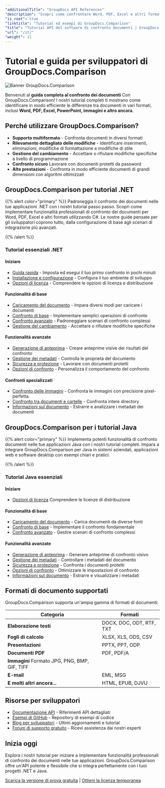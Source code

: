 ```yaml
---
"additionalTitle": "GroupDocs API References"
"description": "Scopri come confrontare Word, PDF, Excel e altri formati di documento con l'API GroupDocs.Comparison. Tutorial passo passo per sviluppatori .NET e Java con esempi di codice."
"is_root": true
"linktitle": "Tutorial ed esempi di GroupDocs.Comparison"
"title": "Tutorial API del software di confronto documenti | GroupDocs.Comparison"
"url": "/it/"
"weight": 11
---
```


# Tutorial e guida per sviluppatori di GroupDocs.Comparison

![Banner GroupDocs.Comparison](./groupdocs-comparison-net.svg)

Benvenuti al **guida completa al confronto dei documenti** Con GroupDocs.Comparison! I nostri tutorial completi ti mostrano come identificare in modo efficiente le differenze tra documenti in vari formati, inclusi **Word, PDF, Excel, PowerPoint, immagini e altro ancora**.

## Perché utilizzare GroupDocs.Comparison?

- **Supporto multiformato** - Confronta documenti in diversi formati
- **Rilevamento dettagliato delle modifiche** - Identificare inserimenti, eliminazioni, modifiche di formattazione e modifiche di stile
- **Gestione del cambiamento** - Accettare o rifiutare modifiche specifiche a livello di programmazione
- **Confronto sicuro** Lavorare con documenti protetti da password
- **Alte prestazioni** - Confronta in modo efficiente documenti di grandi dimensioni con algoritmi ottimizzati

## GroupDocs.Comparison per tutorial .NET

{{% alert color="primary" %}}
Padroneggia il confronto dei documenti nelle tue applicazioni .NET con i nostri tutorial passo passo. Scopri come implementare funzionalità professionali di confronto dei documenti per Word, PDF, Excel e altri formati utilizzando C#. Le nostre guide pensate per gli sviluppatori coprono tutto, dalla configurazione di base agli scenari di integrazione più avanzati.

{{% /alert %}}

### Tutorial essenziali .NET

<div class="row">
<div class="col-md-6">

#### Iniziare
- [Guida rapida](./net/quick-start/) - Imposta ed esegui il tuo primo confronto in pochi minuti
- [Installazione e configurazione](./net/getting-started/) - Configura il tuo ambiente di sviluppo
- [Opzioni di licenza](./net/licensing-configuration/) - Comprendere le opzioni di licenza e distribuzione

#### Funzionalità di base
- [Caricamento del documento](./net/document-loading/) - Impara diversi modi per caricare i documenti
- [Confronto di base](./net/basic-comparison/) - Implementare semplici operazioni di confronto
- [Confronto avanzato](./net/advanced-comparison/) - Padroneggiare scenari di confronto complessi
- [Gestione del cambiamento](./net/change-management/) - Accettare o rifiutare modifiche specifiche

</div>
<div class="col-md-6">

#### Funzionalità avanzate
- [Generazione di anteprima](./net/preview-generation/) - Creare anteprime visive dei risultati del confronto
- [Gestione dei metadati](./net/metadata-management/) - Controlla le proprietà del documento
- [Sicurezza e protezione](./net/security-protection/) - Lavorare con documenti protetti
- [Opzioni di confronto](./net/comparison-options/) - Personalizza il comportamento del confronto

#### Confronti specializzati
- [Confronto delle immagini](./net/image-comparison/) - Confronta le immagini con precisione pixel-perfetta
- [Confronto tra documenti e cartelle](./net/documents-and-folder-comparison/) - Confronta intere directory
- [Informazioni sul documento](./net/document-information/) - Estrarre e analizzare i metadati dei documenti

</div>
</div>

## GroupDocs.Comparison per i tutorial Java

{{% alert color="primary" %}}
Implementa potenti funzionalità di confronto documenti nelle tue applicazioni Java con i nostri tutorial completi. Impara a integrare GroupDocs.Comparison per Java in sistemi aziendali, applicazioni web e software desktop con esempi chiari e pratici.

{{% /alert %}}

### Tutorial Java essenziali

<div class="row">
<div class="col-md-6">

#### Iniziare
- [Opzioni di licenza](./java/licensing-configuration) Comprendere le licenze di distribuzione

#### Funzionalità di base
- [Caricamento del documento](./java/document-loading/) - Carica documenti da diverse fonti
- [Confronto di base](./java/basic-comparison/) - Implementare il confronto fondamentale
- [Confronto avanzato](./java/advanced-comparison/) - Gestire scenari di confronto complessi

</div>
<div class="col-md-6">

#### Funzionalità avanzate
- [Generazione di anteprima](./java/preview-generation/) - Generare anteprime di confronto visivo
- [Gestione dei metadati](./java/metadata-management/) - Controllare i metadati del documento
- [Sicurezza e protezione](./java/security-protection/) - Confronta i documenti protetti
- [Opzioni di confronto](./java/comparison-options/) - Ottimizzare le impostazioni di confronto
- [Informazioni sul documento](./java/document-information) - Estrarre e visualizzare i metadati

</div>
</div>

## Formati di documento supportati

GroupDocs.Comparison supporta un'ampia gamma di formati di documenti:

| Categoria | Formati |
|----------|---------|
| **Elaborazione testi** | DOCX, DOC, ODT, RTF, TXT |
| **Fogli di calcolo** | XLSX, XLS, ODS, CSV |
| **Presentazioni** | PPTX, PPT, ODP |
| **Documenti PDF** | PDF, PDF/A |
| **Immagini** Formato JPG, PNG, BMP, GIF, TIFF |
| **E-mail** | EML, MSG |
| **E molti altri ancora...** | HTML, EPUB, DJVU |

## Risorse per sviluppatori

- [Documentazione API](https://reference.groupdocs.com/comparison/) - Riferimenti API dettagliati
- [Esempi di GitHub](https://github.com/groupdocs-comparison/) - Repository di esempi di codice
- [Blog per sviluppatori](https://blog.groupdocs.com/category/comparison/) - Ultimi aggiornamenti e tutorial
- [Forum di supporto gratuito](https://forum.groupdocs.com/c/comparison/) - Ricevi assistenza dai nostri esperti

## Inizia oggi

Esplora i nostri tutorial per iniziare a implementare funzionalità professionali di confronto dei documenti nelle tue applicazioni. GroupDocs.Comparison offre un'API potente e flessibile che si integra perfettamente con i tuoi progetti .NET e Java.

[Scarica la versione di prova gratuita](https://releases.groupdocs.com/comparison) | [Ottieni la licenza temporanea](https://purchase.groupdocs.com/temporary-license)